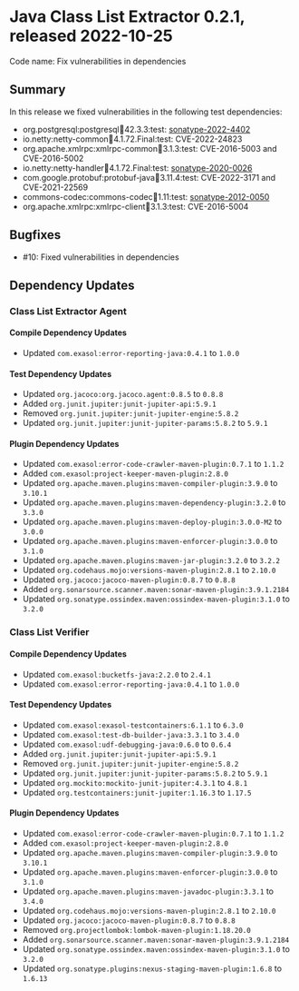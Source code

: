 # Java Class List Extractor 0.2.1, released 2022-10-25

Code name: Fix vulnerabilities in dependencies

## Summary

In this release we fixed vulnerabilities in the following test dependencies:

* org.postgresql:postgresql:jar:42.3.3:test: [sonatype-2022-4402](https://ossindex.sonatype.org/vulnerability/sonatype-2022-4402)
* io.netty:netty-common:jar:4.1.72.Final:test: CVE-2022-24823
* org.apache.xmlrpc:xmlrpc-common:jar:3.1.3:test: CVE-2016-5003 and CVE-2016-5002
* io.netty:netty-handler:jar:4.1.72.Final:test: [sonatype-2020-0026](https://ossindex.sonatype.org/vulnerability/sonatype-2020-0026)
* com.google.protobuf:protobuf-java:jar:3.11.4:test: CVE-2022-3171 and CVE-2021-22569
* commons-codec:commons-codec:jar:1.11:test: [sonatype-2012-0050](https://ossindex.sonatype.org/vulnerability/sonatype-2012-0050)
* org.apache.xmlrpc:xmlrpc-client:jar:3.1.3:test: CVE-2016-5004

## Bugfixes

* #10: Fixed vulnerabilities in dependencies

## Dependency Updates

### Class List Extractor Agent

#### Compile Dependency Updates

* Updated `com.exasol:error-reporting-java:0.4.1` to `1.0.0`

#### Test Dependency Updates

* Updated `org.jacoco:org.jacoco.agent:0.8.5` to `0.8.8`
* Added `org.junit.jupiter:junit-jupiter-api:5.9.1`
* Removed `org.junit.jupiter:junit-jupiter-engine:5.8.2`
* Updated `org.junit.jupiter:junit-jupiter-params:5.8.2` to `5.9.1`

#### Plugin Dependency Updates

* Updated `com.exasol:error-code-crawler-maven-plugin:0.7.1` to `1.1.2`
* Added `com.exasol:project-keeper-maven-plugin:2.8.0`
* Updated `org.apache.maven.plugins:maven-compiler-plugin:3.9.0` to `3.10.1`
* Updated `org.apache.maven.plugins:maven-dependency-plugin:3.2.0` to `3.3.0`
* Updated `org.apache.maven.plugins:maven-deploy-plugin:3.0.0-M2` to `3.0.0`
* Updated `org.apache.maven.plugins:maven-enforcer-plugin:3.0.0` to `3.1.0`
* Updated `org.apache.maven.plugins:maven-jar-plugin:3.2.0` to `3.2.2`
* Updated `org.codehaus.mojo:versions-maven-plugin:2.8.1` to `2.10.0`
* Updated `org.jacoco:jacoco-maven-plugin:0.8.7` to `0.8.8`
* Added `org.sonarsource.scanner.maven:sonar-maven-plugin:3.9.1.2184`
* Updated `org.sonatype.ossindex.maven:ossindex-maven-plugin:3.1.0` to `3.2.0`

### Class List Verifier

#### Compile Dependency Updates

* Updated `com.exasol:bucketfs-java:2.2.0` to `2.4.1`
* Updated `com.exasol:error-reporting-java:0.4.1` to `1.0.0`

#### Test Dependency Updates

* Updated `com.exasol:exasol-testcontainers:6.1.1` to `6.3.0`
* Updated `com.exasol:test-db-builder-java:3.3.1` to `3.4.0`
* Updated `com.exasol:udf-debugging-java:0.6.0` to `0.6.4`
* Added `org.junit.jupiter:junit-jupiter-api:5.9.1`
* Removed `org.junit.jupiter:junit-jupiter-engine:5.8.2`
* Updated `org.junit.jupiter:junit-jupiter-params:5.8.2` to `5.9.1`
* Updated `org.mockito:mockito-junit-jupiter:4.3.1` to `4.8.1`
* Updated `org.testcontainers:junit-jupiter:1.16.3` to `1.17.5`

#### Plugin Dependency Updates

* Updated `com.exasol:error-code-crawler-maven-plugin:0.7.1` to `1.1.2`
* Added `com.exasol:project-keeper-maven-plugin:2.8.0`
* Updated `org.apache.maven.plugins:maven-compiler-plugin:3.9.0` to `3.10.1`
* Updated `org.apache.maven.plugins:maven-enforcer-plugin:3.0.0` to `3.1.0`
* Updated `org.apache.maven.plugins:maven-javadoc-plugin:3.3.1` to `3.4.0`
* Updated `org.codehaus.mojo:versions-maven-plugin:2.8.1` to `2.10.0`
* Updated `org.jacoco:jacoco-maven-plugin:0.8.7` to `0.8.8`
* Removed `org.projectlombok:lombok-maven-plugin:1.18.20.0`
* Added `org.sonarsource.scanner.maven:sonar-maven-plugin:3.9.1.2184`
* Updated `org.sonatype.ossindex.maven:ossindex-maven-plugin:3.1.0` to `3.2.0`
* Updated `org.sonatype.plugins:nexus-staging-maven-plugin:1.6.8` to `1.6.13`
